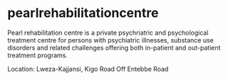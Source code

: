 # pearlrehabilitationcentre

Pearl rehabilitation centre is a private psychriatric and psychological treatment centre for persons with psychiatric illnesses,  substance use disorders and related challenges offering both in-patient and out-patient treatment programs.

Location: Lweza-Kajjansi, Kigo Road Off Entebbe Road

